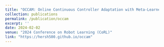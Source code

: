 ```yaml
---
title: "OCCAM: Online Continuous Controller Adaptation with Meta-Learned Models"
collection: publications
permalink: /publication/occam
excerpt: ''
date: 2024-02-02
venue: "2024 Conference on Robot Learning (CoRL)"
link: "https://hersh500.github.io/occam"
---
```

